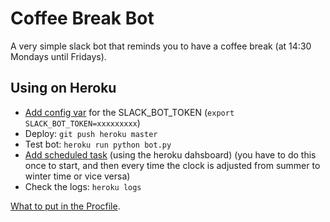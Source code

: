# Coffee Break Bot

A very simple slack bot that reminds you to have a coffee break (at 14:30 Mondays until Fridays).

## Using on Heroku

* [Add config var](https://devcenter.heroku.com/articles/config-vars) for the SLACK_BOT_TOKEN (`export SLACK_BOT_TOKEN=xxxxxxxxx`)
* Deploy: `git push heroku master`
* Test bot: `heroku run python bot.py`
* [Add scheduled task](https://devcenter.heroku.com/articles/scheduler) (using the heroku dahsboard) (you have to do this once to start, and then every time the clock is adjusted from summer to winter time or vice versa)
* Check the logs: `heroku logs`

[What to put in the Procfile](https://github.com/michaelkrukov/heroku-python-script).

